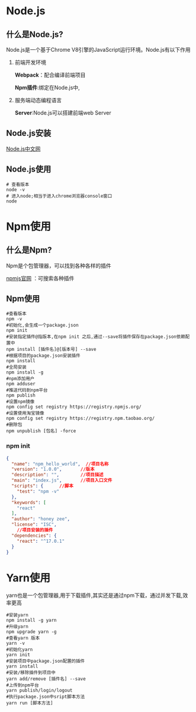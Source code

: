 # Node.js

## 什么是Node.js?

Node.js是一个基于Chrome V8引擎的JavaScript运行环境。Node.js有以下作用

1. 前端开发环境

   **Webpack**：配合编译前端项目

   **Npm插件**:绑定在Node.js中,

2. 服务端动态编程语言

   **Server**:Node.js可以搭建前端web Server

## Node.js安装

[Node.js中文网](http://nodejs.cn/download/)

## Node.js使用

```shell
# 查看版本
node -v
# 进入node;相当于进入chrome浏览器console窗口
node
```

# Npm使用

## 什么是Npm?

Npm是个包管理器，可以找到各种各样的插件

[npmjs官网](https://www.npmjs.com/) ：可搜索各种插件

## Npm使用

```shell
#查看版本
npm -v
#初始化,会生成一个package.json
npm init
#安装指定插件@指版本,在npm init 之后,通过--save将插件保存在package.json依赖配置中
npm install [插件名]@[版本号] --save
#根据项目的package.json安装插件
npm install
#全局安装
npm install -g
#npm添加用户
npm adduser
#推送代码到npm平台
npm publish
#设置npm镜像
npm config set registry https://registry.npmjs.org/
#设置使用淘宝镜像
npm config set registry https://registry.npm.taobao.org/
#删除包
npm unpublish [包名] -force
```

### **npm init**

```json
{
  "name": "npm_hello_world",  //项目名称
  "version": "1.0.0",		//版本
  "description": "",		//项目描述
  "main": "index.js",		//项目入口文件
  "scripts": {		//脚本
    "test": "npm -v"
  },
  "keywords": [
    "react"
  ],
  "author": "honey zee",
  "license": "ISC",
    //项目安装的插件
  "dependencies": {
    "react": "^17.0.1"
  }
}
```

# Yarn使用

yarn也是一个包管理器,用于下载插件,其实还是通过npm下载，通过并发下载,效率更高

```shell
#安装yarn
npm install -g yarn
#升级yarn
npm upgrade yarn -g
#查看yarn 版本
yarn -v
#初始化yarn
yarn init
#安装项目中package.json配置的插件
yarn install
#安装/移除插件到项目中
yarn add/remove [插件名] --save
#上传到npm平台
yarn publish/login/logout
#执行package.json中sript脚本方法
yarn run [脚本方法]
```

